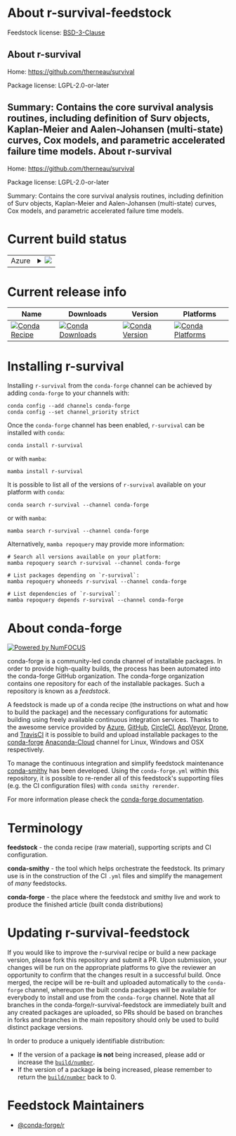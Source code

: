 About r-survival-feedstock
==========================

Feedstock license: [BSD-3-Clause](https://github.com/conda-forge/r-survival-feedstock/blob/main/LICENSE.txt)

About r-survival
----------------

Home: https://github.com/therneau/survival

Package license: LGPL-2.0-or-later

Summary: Contains the core survival analysis routines, including definition of Surv objects,  Kaplan-Meier and Aalen-Johansen (multi-state) curves, Cox models, and parametric accelerated failure time models.
About r-survival
----------------

Home: https://github.com/therneau/survival

Package license: LGPL-2.0-or-later

Summary: Contains the core survival analysis routines, including definition of Surv objects,  Kaplan-Meier and Aalen-Johansen (multi-state) curves, Cox models, and parametric accelerated failure time models.

Current build status
====================


<table>
    
  <tr>
    <td>Azure</td>
    <td>
      <details>
        <summary>
          <a href="https://dev.azure.com/conda-forge/feedstock-builds/_build/latest?definitionId=1694&branchName=main">
            <img src="https://dev.azure.com/conda-forge/feedstock-builds/_apis/build/status/r-survival-feedstock?branchName=main">
          </a>
        </summary>
        <table>
          <thead><tr><th>Variant</th><th>Status</th></tr></thead>
          <tbody><tr>
              <td>linux_64_r_base4.2</td>
              <td>
                <a href="https://dev.azure.com/conda-forge/feedstock-builds/_build/latest?definitionId=1694&branchName=main">
                  <img src="https://dev.azure.com/conda-forge/feedstock-builds/_apis/build/status/r-survival-feedstock?branchName=main&jobName=linux&configuration=linux%20linux_64_r_base4.2" alt="variant">
                </a>
              </td>
            </tr><tr>
              <td>linux_64_r_base4.3</td>
              <td>
                <a href="https://dev.azure.com/conda-forge/feedstock-builds/_build/latest?definitionId=1694&branchName=main">
                  <img src="https://dev.azure.com/conda-forge/feedstock-builds/_apis/build/status/r-survival-feedstock?branchName=main&jobName=linux&configuration=linux%20linux_64_r_base4.3" alt="variant">
                </a>
              </td>
            </tr><tr>
              <td>linux_aarch64_r_base4.2</td>
              <td>
                <a href="https://dev.azure.com/conda-forge/feedstock-builds/_build/latest?definitionId=1694&branchName=main">
                  <img src="https://dev.azure.com/conda-forge/feedstock-builds/_apis/build/status/r-survival-feedstock?branchName=main&jobName=linux&configuration=linux%20linux_aarch64_r_base4.2" alt="variant">
                </a>
              </td>
            </tr><tr>
              <td>linux_aarch64_r_base4.3</td>
              <td>
                <a href="https://dev.azure.com/conda-forge/feedstock-builds/_build/latest?definitionId=1694&branchName=main">
                  <img src="https://dev.azure.com/conda-forge/feedstock-builds/_apis/build/status/r-survival-feedstock?branchName=main&jobName=linux&configuration=linux%20linux_aarch64_r_base4.3" alt="variant">
                </a>
              </td>
            </tr><tr>
              <td>linux_ppc64le_r_base4.2</td>
              <td>
                <a href="https://dev.azure.com/conda-forge/feedstock-builds/_build/latest?definitionId=1694&branchName=main">
                  <img src="https://dev.azure.com/conda-forge/feedstock-builds/_apis/build/status/r-survival-feedstock?branchName=main&jobName=linux&configuration=linux%20linux_ppc64le_r_base4.2" alt="variant">
                </a>
              </td>
            </tr><tr>
              <td>linux_ppc64le_r_base4.3</td>
              <td>
                <a href="https://dev.azure.com/conda-forge/feedstock-builds/_build/latest?definitionId=1694&branchName=main">
                  <img src="https://dev.azure.com/conda-forge/feedstock-builds/_apis/build/status/r-survival-feedstock?branchName=main&jobName=linux&configuration=linux%20linux_ppc64le_r_base4.3" alt="variant">
                </a>
              </td>
            </tr><tr>
              <td>osx_64_r_base4.2</td>
              <td>
                <a href="https://dev.azure.com/conda-forge/feedstock-builds/_build/latest?definitionId=1694&branchName=main">
                  <img src="https://dev.azure.com/conda-forge/feedstock-builds/_apis/build/status/r-survival-feedstock?branchName=main&jobName=osx&configuration=osx%20osx_64_r_base4.2" alt="variant">
                </a>
              </td>
            </tr><tr>
              <td>osx_64_r_base4.3</td>
              <td>
                <a href="https://dev.azure.com/conda-forge/feedstock-builds/_build/latest?definitionId=1694&branchName=main">
                  <img src="https://dev.azure.com/conda-forge/feedstock-builds/_apis/build/status/r-survival-feedstock?branchName=main&jobName=osx&configuration=osx%20osx_64_r_base4.3" alt="variant">
                </a>
              </td>
            </tr><tr>
              <td>osx_arm64_r_base4.2</td>
              <td>
                <a href="https://dev.azure.com/conda-forge/feedstock-builds/_build/latest?definitionId=1694&branchName=main">
                  <img src="https://dev.azure.com/conda-forge/feedstock-builds/_apis/build/status/r-survival-feedstock?branchName=main&jobName=osx&configuration=osx%20osx_arm64_r_base4.2" alt="variant">
                </a>
              </td>
            </tr><tr>
              <td>osx_arm64_r_base4.3</td>
              <td>
                <a href="https://dev.azure.com/conda-forge/feedstock-builds/_build/latest?definitionId=1694&branchName=main">
                  <img src="https://dev.azure.com/conda-forge/feedstock-builds/_apis/build/status/r-survival-feedstock?branchName=main&jobName=osx&configuration=osx%20osx_arm64_r_base4.3" alt="variant">
                </a>
              </td>
            </tr><tr>
              <td>win_64</td>
              <td>
                <a href="https://dev.azure.com/conda-forge/feedstock-builds/_build/latest?definitionId=1694&branchName=main">
                  <img src="https://dev.azure.com/conda-forge/feedstock-builds/_apis/build/status/r-survival-feedstock?branchName=main&jobName=win&configuration=win%20win_64_" alt="variant">
                </a>
              </td>
            </tr>
          </tbody>
        </table>
      </details>
    </td>
  </tr>
</table>

Current release info
====================

| Name | Downloads | Version | Platforms |
| --- | --- | --- | --- |
| [![Conda Recipe](https://img.shields.io/badge/recipe-r--survival-green.svg)](https://anaconda.org/conda-forge/r-survival) | [![Conda Downloads](https://img.shields.io/conda/dn/conda-forge/r-survival.svg)](https://anaconda.org/conda-forge/r-survival) | [![Conda Version](https://img.shields.io/conda/vn/conda-forge/r-survival.svg)](https://anaconda.org/conda-forge/r-survival) | [![Conda Platforms](https://img.shields.io/conda/pn/conda-forge/r-survival.svg)](https://anaconda.org/conda-forge/r-survival) |

Installing r-survival
=====================

Installing `r-survival` from the `conda-forge` channel can be achieved by adding `conda-forge` to your channels with:

```
conda config --add channels conda-forge
conda config --set channel_priority strict
```

Once the `conda-forge` channel has been enabled, `r-survival` can be installed with `conda`:

```
conda install r-survival
```

or with `mamba`:

```
mamba install r-survival
```

It is possible to list all of the versions of `r-survival` available on your platform with `conda`:

```
conda search r-survival --channel conda-forge
```

or with `mamba`:

```
mamba search r-survival --channel conda-forge
```

Alternatively, `mamba repoquery` may provide more information:

```
# Search all versions available on your platform:
mamba repoquery search r-survival --channel conda-forge

# List packages depending on `r-survival`:
mamba repoquery whoneeds r-survival --channel conda-forge

# List dependencies of `r-survival`:
mamba repoquery depends r-survival --channel conda-forge
```


About conda-forge
=================

[![Powered by
NumFOCUS](https://img.shields.io/badge/powered%20by-NumFOCUS-orange.svg?style=flat&colorA=E1523D&colorB=007D8A)](https://numfocus.org)

conda-forge is a community-led conda channel of installable packages.
In order to provide high-quality builds, the process has been automated into the
conda-forge GitHub organization. The conda-forge organization contains one repository
for each of the installable packages. Such a repository is known as a *feedstock*.

A feedstock is made up of a conda recipe (the instructions on what and how to build
the package) and the necessary configurations for automatic building using freely
available continuous integration services. Thanks to the awesome service provided by
[Azure](https://azure.microsoft.com/en-us/services/devops/), [GitHub](https://github.com/),
[CircleCI](https://circleci.com/), [AppVeyor](https://www.appveyor.com/),
[Drone](https://cloud.drone.io/welcome), and [TravisCI](https://travis-ci.com/)
it is possible to build and upload installable packages to the
[conda-forge](https://anaconda.org/conda-forge) [Anaconda-Cloud](https://anaconda.org/)
channel for Linux, Windows and OSX respectively.

To manage the continuous integration and simplify feedstock maintenance
[conda-smithy](https://github.com/conda-forge/conda-smithy) has been developed.
Using the ``conda-forge.yml`` within this repository, it is possible to re-render all of
this feedstock's supporting files (e.g. the CI configuration files) with ``conda smithy rerender``.

For more information please check the [conda-forge documentation](https://conda-forge.org/docs/).

Terminology
===========

**feedstock** - the conda recipe (raw material), supporting scripts and CI configuration.

**conda-smithy** - the tool which helps orchestrate the feedstock.
                   Its primary use is in the construction of the CI ``.yml`` files
                   and simplify the management of *many* feedstocks.

**conda-forge** - the place where the feedstock and smithy live and work to
                  produce the finished article (built conda distributions)


Updating r-survival-feedstock
=============================

If you would like to improve the r-survival recipe or build a new
package version, please fork this repository and submit a PR. Upon submission,
your changes will be run on the appropriate platforms to give the reviewer an
opportunity to confirm that the changes result in a successful build. Once
merged, the recipe will be re-built and uploaded automatically to the
`conda-forge` channel, whereupon the built conda packages will be available for
everybody to install and use from the `conda-forge` channel.
Note that all branches in the conda-forge/r-survival-feedstock are
immediately built and any created packages are uploaded, so PRs should be based
on branches in forks and branches in the main repository should only be used to
build distinct package versions.

In order to produce a uniquely identifiable distribution:
 * If the version of a package **is not** being increased, please add or increase
   the [``build/number``](https://docs.conda.io/projects/conda-build/en/latest/resources/define-metadata.html#build-number-and-string).
 * If the version of a package **is** being increased, please remember to return
   the [``build/number``](https://docs.conda.io/projects/conda-build/en/latest/resources/define-metadata.html#build-number-and-string)
   back to 0.

Feedstock Maintainers
=====================

* [@conda-forge/r](https://github.com/conda-forge/r/)

